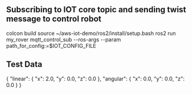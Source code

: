 ## Subscribing to IOT core topic and sending twist message to control robot

colcon build
source ~/aws-iot-demo/ros2/install/setup.bash
ros2 run my_rover mqtt_control_sub --ros-args --param path_for_config:=$IOT_CONFIG_FILE


## Test Data

{
  "linear": {
    "x": 2.0,
    "y": 0.0,
    "z": 0.0
  },
  "angular": {
    "x": 0.0,
    "y": 0.0,
    "z": 0.0
  }
}

